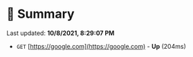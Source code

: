 # 📖 Summary
Last updated: **10/8/2021, 8:29:07 PM**

- `GET` [https://google.com](https://google.com) - **Up** (204ms)

